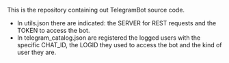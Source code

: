 This is the repository containing out TelegramBot source code.
- In utils.json there are indicated: the SERVER for REST requests and the TOKEN to access the bot.
- In telegram_catalog.json are registered the logged users with the specific CHAT_ID, the LOGID they used to access the bot and the kind of user they are.  
